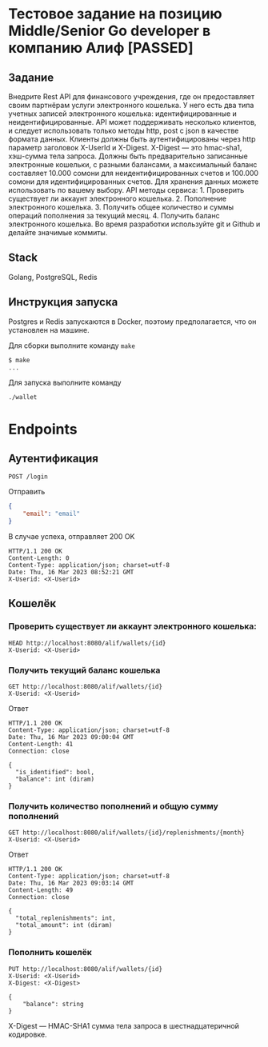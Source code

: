 # Тестовое задание на позицию Middle/Senior Go developer в компанию Алиф [PASSED]

## Задание
Внедрите Rest API для финансового учреждения, где он предоставляет своим партнёрам услуги электронного кошелька. У него есть два типа учетных записей электронного кошелька: идентифицированные и неидентифицированные. API может поддерживать несколько клиентов, и следует использовать только методы http, post с json в качестве формата данных. Клиенты должны быть аутентифицированы через http параметр заголовок X-UserId и X-Digest. X-Digest — это hmac-sha1, хэш-сумма тела запроса. Должны быть предварительно записанные электронные кошельки, с разными балансами, а максимальный баланс составляет 10.000 сомони для неидентифицированных счетов и 100.000 сомони для идентифицированных счетов. Для хранения данных можете использовать по вашему выбору. API методы сервиса: 1. Проверить существует ли аккаунт электронного кошелька. 2. Пополнение электронного кошелька. 3. Получить общее количество и суммы операций пополнения за текущий месяц. 4. Получить баланс электронного кошелька. Во время разработки используйте git и Github и делайте значимые коммиты.

## Stack
Golang, PostgreSQL, Redis

## Инструкция запуска
Postgres и Redis запускаются в Docker, поэтому предполагается, что он установлен на машине.

Для сборки выполните команду `make`
``` bash
$ make
...
```

Для запуска выполните команду
```
./wallet
```

# Endpoints
## Аутентификация
`POST /login`

Отправить
```json
{
    "email": "email"
}
```

В случае успеха, отправляет 200 OK
```
HTTP/1.1 200 OK
Content-Length: 0
Content-Type: application/json; charset=utf-8
Date: Thu, 16 Mar 2023 08:52:21 GMT
X-Userid: <X-Userid>
```

## Кошелёк
### Проверить существует ли аккаунт электронного кошелька:
```
HEAD http://localhost:8080/alif/wallets/{id}
X-Userid: <X-Userid>
```

### Получить текущий баланс кошелька
```
GET http://localhost:8080/alif/wallets/{id}
X-Userid: <X-Userid>
```

Ответ
```
HTTP/1.1 200 OK
Content-Type: application/json; charset=utf-8
Date: Thu, 16 Mar 2023 09:00:04 GMT
Content-Length: 41
Connection: close

{
  "is_identified": bool,
  "balance": int (diram)
}
```

### Получить количество пополнений и общую сумму пополнений
```
GET http://localhost:8080/alif/wallets/{id}/replenishments/{month}
X-Userid: <X-Userid>
```

Ответ
```
HTTP/1.1 200 OK
Content-Type: application/json; charset=utf-8
Date: Thu, 16 Mar 2023 09:03:14 GMT
Content-Length: 49
Connection: close

{
  "total_replenishments": int,
  "total_amount": int (diram)
}
```

### Пополнить кошелёк
```
PUT http://localhost:8080/alif/wallets/{id}
X-Userid: <X-Userid>
X-Digest: <X-Digest>

{
    "balance": string
}
```

X-Digest — HMAC-SHA1 сумма тела запроса в шестнадцатеричной кодировке.
